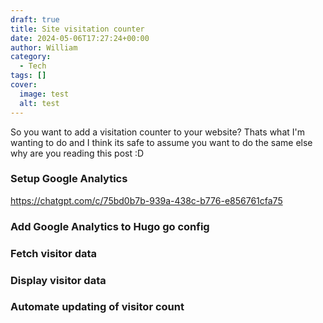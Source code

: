 ```yaml
---
draft: true
title: Site visitation counter
date: 2024-05-06T17:27:24+00:00
author: William
category:
  - Tech
tags: []
cover:
  image: test
  alt: test
---
```


So you want to add a visitation counter to your website? Thats what I'm wanting to do and I think its safe to assume you want to do the same else why are you reading this post :D

### Setup Google Analytics
https://chatgpt.com/c/75bd0b7b-939a-438c-b776-e856761cfa75 


### Add Google Analytics to Hugo go config 



### Fetch visitor data

### Display visitor data

### Automate updating of visitor count
